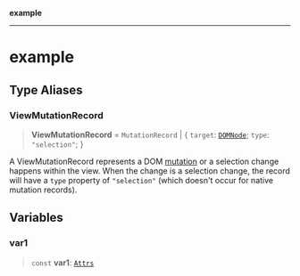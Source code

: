 **example**

***

# example

## Type Aliases

### ViewMutationRecord

> **ViewMutationRecord** = `MutationRecord` \| \{ `target`: [`DOMNode`](https://prosemirror.net/docs/ref/#view.DOMNode); `type`: `"selection"`; \}

A ViewMutationRecord represents a DOM
[mutation](https://developer.mozilla.org/en-US/docs/Web/API/MutationObserver)
or a selection change happens within the view. When the change is
a selection change, the record will have a `type` property of
`"selection"` (which doesn't occur for native mutation records).

## Variables

### var1

> `const` **var1**: [`Attrs`](https://prosemirror.net/docs/ref/#model.Attrs)

